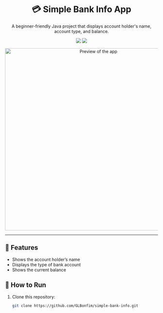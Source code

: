 <h1 align="center">
  💳 Simple Bank Info App
</h1>

<p align="center">
  A beginner-friendly Java project that displays account holder's name, account type, and balance.
</p>

<p align="center">
  <img src="https://img.shields.io/badge/Java-ED8B00?style=for-the-badge&logo=java&logoColor=white"/>
  <img src="https://img.shields.io/badge/Status-In%20Development-yellow?style=for-the-badge"/>
</p>

<p align="center">
  <img src="https://github.com/GLBonfim/simple-bank-info/assets/153637878/YOUR_IMAGE_HASH" alt="Preview of the app" width="600"/>
</p>

---

## 📌 Features

- Shows the account holder’s name
- Displays the type of bank account
- Shows the current balance

## 🚀 How to Run

1. Clone this repository:
   ```bash
   git clone https://github.com/GLBonfim/simple-bank-info.git
